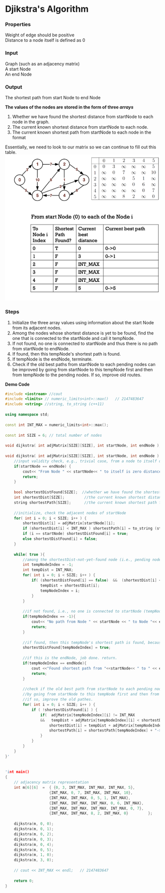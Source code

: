 # Djikstra's Algorithm 
### Properties 
Weight of edge should be positive<br/>
Distance to a node itself is defined as 0<br/>
### Input 
Graph (such as an adjacency matrix)<br/>
A start Node<br/>
An end Node<br/>
### Output 
The shortest path from start Node to end Node 

**The values of the nodes are stored in the form of three *arrays***
1. Whether we have found the shortest distance from startNode to each node in the graph.
2. The current known shortest distance from startNode to each node. 
3. The current known shortest path from startNode to each node in the format 

Essentially, we need to look to our matrix so we can continue to fill out this table.  
![](images/dijikstra-tree.png)

### Steps
1. Initialize the three array values using information about the start Node from its adjacent nodes. 
2. Among the nodes whose shortest distance is yet to be found, find the one that is connected to the startNode and call it tempNode. 
3. If not found, no one is connected to startNode and thus there is no path from startNode to endNode. 
4. If found, then this tempNode's shortest path is found. 
5. If tempNode is the endNode, terminate. 
6. Check if the old best paths from startNode to each pending nodes can be improved by going from startNode to this tempNode first and then from tempNode to the pending nodes. If so, improve old routes. 

**Demo Code**
```cpp
#include <iostream> //cout
#include <limits> // numeric_limits<int>::max()   // 2147483647
#include <string> //string, to_string (c++11)

using namespace std;

const int INT_MAX = numeric_limits<int>::max();

const int SIZE = 6;	// total number of nodes

void dijkstra( int adjMatrix[SIZE][SIZE], int startNode, int endNode );

void dijkstra( int adjMatrix[SIZE][SIZE], int startNode, int endNode ) {
	//input validity check, e.g., trivial case, from a node to itself dist = 0.
	if(startNode == endNode) {
		cout<< "From Node " << startNode<< " to itself is zero distance." << endl;
		return;
	}

	bool shortestDistFound[SIZE];  //whether we have found the shortest distance from startNode to each node in the graph. initially all false
	int shortestDist[SIZE]; 		//the current known shortest distance from startNode to each node.
	string shortestPath[SIZE];		//the current known shortest path from startNode to each node in the format e.g., "0->1->2"

	//initialize, check the adjacent nodes of startNode
	for( int i = 0; i < SIZE; i++ ) {
		shortestDist[i] = adjMatrix[startNode][i];
		if (shortestDist[i] < INT_MAX ) shortestPath[i] = to_string (startNode) + "->" + to_string(i);
		if (i == startNode) shortestDistFound[i] = true;
		else shortestDistFound[i] = false;
	}

	while( true ){
		//among the shortestDist-not-yet-found node (i.e., pending nodes), find the one connected to startNode and closest to startNode.
		int tempNodeIndex = -1;
		int tempDist = INT_MAX;
		for( int i = 0; i < SIZE; i++ ) {
			if( (shortestDistFound[i] == false)  &&  (shortestDist[i] < tempDist) ) {
				tempDist = shortestDist[i];
				tempNodeIndex = i;
			}
		}

		//if not found, i.e., no one is connected to startNode (tempNodeIndex is still -1), then no path from startNode to endNode, terminate
		if(tempNodeIndex == -1){
			cout<< "No path from Node " << startNode << " to Node "<< endNode << endl;
			return;
		}

		//if found, then this tempNode's shortest path is found, because going to another node and then come back could not be better than this.
		shortestDistFound[tempNodeIndex] = true;

		//if this is the endNode, job done. return.
		if(tempNodeIndex == endNode){
			cout <<"Found shortest path from "<<startNode<< " to " << endNode << ". Path: " << shortestPath[endNode] << ", total distance: " << shortestDist[endNode] << endl;
			return;
		}

		//check if the old best path from startNode to each pending nodes can be improved
		//by going from startNode to this tempNode first and then from tempNode to the pending nodes.
		//if so, improve the old pathes.
		for( int i = 0; i < SIZE; i++ ) {
			if ( !shortestDistFound[i] ) {
				if(  adjMatrix[tempNodeIndex][i] != INT_MAX
				&&   tempDist + adjMatrix[tempNodeIndex][i] < shortestDist[i]  ) { //can improve
					shortestDist[i] = tempDist + adjMatrix[tempNodeIndex][i];
					shortestPath[i] = shortestPath[tempNodeIndex] + "->" + to_string(i);
				}
			}
		}
	}
}'


'int main()
{
	// adjacency matrix representation
    int m[6][6]  =  { {0, 3, INT_MAX, INT_MAX, INT_MAX, 5},
                   	{INT_MAX, 0, 7, INT_MAX, INT_MAX, 10},
                   	{INT_MAX, INT_MAX, 0, 5, 1, INT_MAX},
                   	{INT_MAX, INT_MAX, INT_MAX, 0, 6, INT_MAX},
                   	{INT_MAX, INT_MAX, INT_MAX, INT_MAX, 0, 7},
                   	{INT_MAX, INT_MAX, 8, 2, INT_MAX, 0} 		 };

	dijkstra(m, 0, 0);
	dijkstra(m, 0, 1);
	dijkstra(m, 0, 2);
	dijkstra(m, 0, 3);
	dijkstra(m, 0, 4);
	dijkstra(m, 0, 5);
	dijkstra(m, 1, 0);
	dijkstra(m, 3, 0);

	// cout << INT_MAX << endl;   // 2147483647

    return 0;
}
```